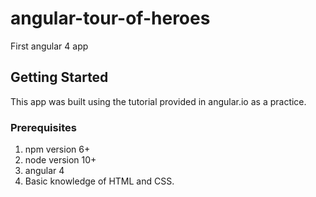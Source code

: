# angular-tour-of-heroes
First angular 4 app

## Getting Started
This app was built using the tutorial provided in angular.io as a practice.

### Prerequisites
1. npm version 6+
2. node version 10+
3. angular 4
4. Basic knowledge of HTML and CSS.
